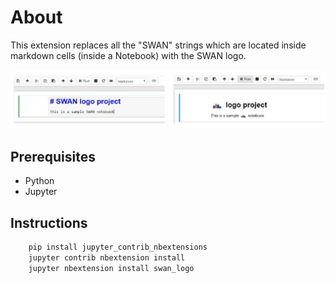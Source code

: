 # About

This extension replaces all the "SWAN" strings which are located inside markdown cells (inside a Notebook) with the SWAN logo.

![Screenshot image](snip.jpg)

## Prerequisites

- Python
- Jupyter

## Instructions

```bash
    pip install jupyter_contrib_nbextensions
    jupyter contrib nbextension install
    jupyter nbextension install swan_logo
```
